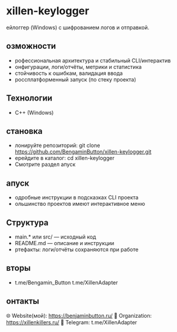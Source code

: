 ﻿# xillen-keylogger

ейлоггер (Windows) с шифрованием логов и отправкой.

## озможности
- рофессиональная архитектура и стабильный CLI/интерактив
- онфигурации, логи/отчёты, метрики и статистика
- стойчивость к ошибкам, валидация ввода
- россплатформенный запуск (по стеку проекта)

## Технологии
- C++ (Windows)

## становка
- лонируйте репозиторий: git clone https://github.com/BengaminButton/xillen-keylogger.git
- ерейдите в каталог: cd xillen-keylogger
- Смотрите раздел апуск

## апуск
- одробные инструкции в подсказках CLI проекта
- ольшинство проектов имеют интерактивное меню

## Структура
- main.* или src/ — исходный код
- README.md — описание и инструкции
- ртефакты: логи/отчёты сохраняются при работе

## вторы
- t.me/Bengamin_Button t.me/XillenAdapter

## онтакты
🌐 Website(мой): https://benjaminbutton.ru/
🔗 Organization: https://xillenkillers.ru/
📱 Telegram: t.me/XillenAdapter
